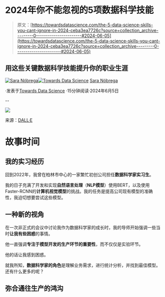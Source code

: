 # 2024年你不能忽视的5项数据科学技能

> 原文：[https://towardsdatascience.com/the-5-data-science-skills-you-cant-ignore-in-2024-ceba3ea7726c?source=collection_archive---------0-----------------------#2024-06-05](https://towardsdatascience.com/the-5-data-science-skills-you-cant-ignore-in-2024-ceba3ea7726c?source=collection_archive---------0-----------------------#2024-06-05)

## 用这些关键数据科学技能提升你的职业生涯

[](https://medium.com/@saranobregafn?source=post_page---byline--ceba3ea7726c--------------------------------)[![Sara Nóbrega](../Images/0cc9fafe4cfda6f38148d169b9055e29.png)](https://medium.com/@saranobregafn?source=post_page---byline--ceba3ea7726c--------------------------------)[](https://towardsdatascience.com/?source=post_page---byline--ceba3ea7726c--------------------------------)[![Towards Data Science](../Images/a6ff2676ffcc0c7aad8aaf1d79379785.png)](https://towardsdatascience.com/?source=post_page---byline--ceba3ea7726c--------------------------------) [Sara Nóbrega](https://medium.com/@saranobregafn?source=post_page---byline--ceba3ea7726c--------------------------------)

·发表于[Towards Data Science](https://towardsdatascience.com/?source=post_page---byline--ceba3ea7726c--------------------------------) ·15分钟阅读·2024年6月5日

--

![](../Images/45fc3d29f1fbfba551c22f845ffa6487.png)

来源：[DALL·E](https://openai.com/index/dall-e-2/)

# 故事时间

## 我的实习经历

回到2022年，我曾在柏林市中心的一家繁忙初创公司担任**数据科学家实习生**。

我的日子充满了开发和实现**自然语言处理**（**NLP模型**）使用BERT，以及使用Faster-RCNN的**计算机视觉模型**的挑战。我的任务是提高公司现有模型的准确性，我迫切想要尝试这些模型。

## 一种新的视角

在一次非正式的会议中讨论我作为数据科学家的成长时，我的导师开始强调一些当时**让我有些困惑**的事情。

他一直强调**专注于模型开发的生产环节的重要性**，而不仅仅是实验环节。

他的话让我感到困惑。

就我所知，**数据科学家的角色**是理解业务需求，进行统计分析，并找到最佳模型。还有什么更多的呢？

## 弥合通往生产的鸿沟
